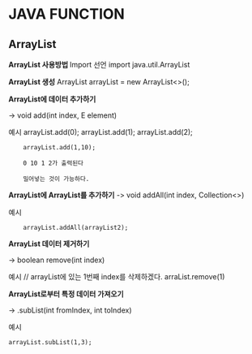 # JAVA FUNCTION


## ArrayList
<b>
ArrayList 사용방법
</b>
Import 선언
import java.util.ArrayList

<b>ArrayList 생성</b> 
ArrayList<Integer> arrayList = new ArrayList<>();

<b>ArrayList에 데이터 추가하기</b>

-> void add(int index, E element)

예시
        arrayList.add(0);
        arrayList.add(1);
        arrayList.add(2);
 
        arrayList.add(1,10);

        0 10 1 2가 출력된다

        밀어넣는 것이 가능하다.

<b>ArrayList에 ArrayList를 추가하기</b>
-> void addAll(int index, Collection<>)

예시

        arrayList.addAll(arrayList2);


<b>ArrayList 데이터 제거하기</b>

-> boolean remove(int index)

예시
    // arrayList에 있는 1번째 index를 삭제하겠다.
    arraList.remove(1)


<b>ArrayList로부터 특정 데이터 가져오기</b>

-> .subList(int fromIndex, int toIndex)

예시

    arrayList.subList(1,3);


